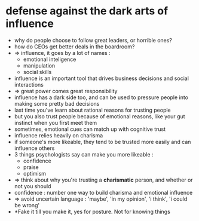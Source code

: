 # defense against the dark arts of influence
- why do people choose to follow great leaders, or horrible ones?
- how do CEOs get better deals in the boardroom?
- => influence, it goes by a lot of names :
    - emotional inteligence
    - manipulation
    - social skills
- influence is an important tool that drives business decisions and social interactions
- => great power comes great responsibility
- influence has a dark side too, and can be used to pressure people into making some pretty bad decisions
- last time you've learn about rational reasons for trusting people
- but you also trust people because of emotional reasons, like your gut instinct when you first meet them
- sometimes, emotional cues can match up with cognitive trust
- influence relies heavily on charisma
- if someone's more likeable, they tend to be trusted more easily and can influence others
- 3 things psychologists say can make you more likeable :
    - confidence
    - praise
    - optimism
- => think about why you're trusting a __charismatic__ person, and whether or not you should
- confidence : number one way to build charisma and emotional influence
- => avoid uncertain language : 'maybe', 'in my opinion', 'i think', 'i could be wrong'
- *Fake it till you make it, yes for posture. Not for knowing things
